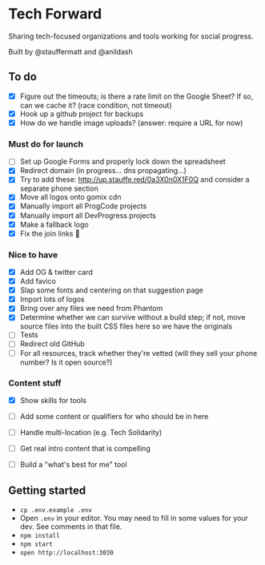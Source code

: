 # Tech Forward
Sharing tech-focused organizations and tools working for social progress.

Built by @stauffermatt and @anildash

## To do
- [x] Figure out the timeouts; is there a rate limit on the Google Sheet? If so, can we cache it? (race condition, not timeout)
- [x] Hook up a github project for backups
- [x] How do we handle image uploads? (answer: require a URL for now)

### Must do for launch
- [ ] Set up Google Forms and properly lock down the spreadsheet
- [x] Redirect domain (in progress... dns propagating...)
- [x] Try to add these: http://up.stauffe.red/0a3X0n0X1F0Q and consider a separate phone section
- [x] Move all logos onto gomix cdn
- [x] Manually import all ProgCode projects
- [x] Manually import all DevProgress projects
- [x] Make a fallback logo
- [x] Fix the join links 👀

### Nice to have
- [x] Add OG & twitter card
- [x] Add favico
- [x] Slap some fonts and centering on that suggestion page
- [x] Import lots of logos
- [x] Bring over any files we need from Phantom
- [x] Determine whether we can survive without a build step; if not, move source files into the built CSS files here so we have the originals
- [ ] Tests
- [ ] Redirect old GitHub
- [ ] For all resources, track whether they're vetted (will they sell your phone number? Is it open source?)

### Content stuff
* [x] Show skills for tools
* [ ] Add some content or qualifiers for who should be in here
* [ ] Handle multi-location (e.g. Tech Solidarity)
* [ ] Get real intro content that is compelling
* [ ] Build a "what's best for me" tool



## Getting started
- `cp .env.example .env`
- Open `.env` in your editor. You may need to fill in some values for your dev. See comments in that file.
- `npm install`
- `npm start`
- `open http://localhost:3030`